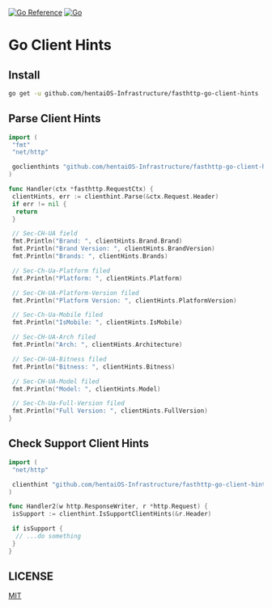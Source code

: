 [![Go Reference](https://pkg.go.dev/badge/github.com/hentaiOS-Infrastructure/fasthttp-go-client-hints.svg)](https://pkg.go.dev/github.com/hentaiOS-Infrastructure/fasthttp-go-client-hints)
[![Go](https://github.com/cateiru/go-client-hints/actions/workflows/go.yml/badge.svg?branch=main)](https://github.com/cateiru/go-client-hints/actions/workflows/go.yml)

# Go Client Hints

## Install

```bash
go get -u github.com/hentaiOS-Infrastructure/fasthttp-go-client-hints
```

## Parse Client Hints

```go
import (
 "fmt"
 "net/http"

 goclienthints "github.com/hentaiOS-Infrastructure/fasthttp-go-client-hints"
)

func Handler(ctx *fasthttp.RequestCtx) {
 clientHints, err := clienthint.Parse(&ctx.Request.Header)
 if err != nil {
  return
 }

 // Sec-CH-UA field
 fmt.Println("Brand: ", clientHints.Brand.Brand)
 fmt.Println("Brand Version: ", clientHints.BrandVersion)
 fmt.Println("Brands: ", clientHints.Brands)

 // Sec-Ch-Ua-Platform filed
 fmt.Println("Platform: ", clientHints.Platform)

 // Sec-CH-UA-Platform-Version filed
 fmt.Println("Platform Version: ", clientHints.PlatformVersion)

 // Sec-Ch-Ua-Mobile filed
 fmt.Println("IsMobile: ", clientHints.IsMobile)

 // Sec-CH-UA-Arch filed
 fmt.Println("Arch: ", clientHints.Architecture)

 // Sec-CH-UA-Bitness filed
 fmt.Println("Bitness: ", clientHints.Bitness)

 // Sec-CH-UA-Model filed
 fmt.Println("Model: ", clientHints.Model)

 // Sec-Ch-Ua-Full-Version filed
 fmt.Println("Full Version: ", clientHints.FullVersion)
}

```

## Check Support Client Hints

```go
import (
 "net/http"

 clienthint "github.com/hentaiOS-Infrastructure/fasthttp-go-client-hints"
)

func Handler2(w http.ResponseWriter, r *http.Request) {
 isSupport := clienthint.IsSupportClientHints(&r.Header)

 if isSupport {
  // ...do something
 }
}
```

## LICENSE

[MIT](./LICENSE)
